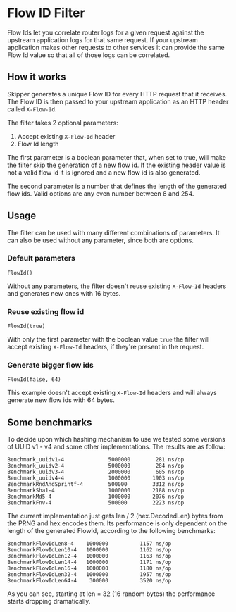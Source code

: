 # Flow ID Filter

Flow Ids let you correlate router logs for a given request against the upstream application logs for that same request.
If your upstream application makes other requests to other services it can provide the same Flow Id value so that all
of those logs can be correlated.

## How it works

Skipper generates a unique Flow ID for every HTTP request that it receives. The Flow ID is then passed to your 
upstream application as an HTTP header called `X-Flow-Id`.

The filter takes 2 optional parameters:

1. Accept existing `X-Flow-Id` header
2. Flow Id length
	 
The first parameter is a boolean parameter that, when set to true, will make the filter skip the generation of
a new flow id. If the existing header value is not a valid flow id it is ignored and a new flow id is also generated.

The second parameter is a number that defines the length of the generated flow ids. Valid options are any even number
between 8 and 254.

## Usage

The filter can be used with many different combinations of parameters. It can also be used without any parameter, since 
both are options.

### Default parameters
	FlowId()
Without any parameters, the filter doesn't reuse existing `X-Flow-Id` headers and generates new ones with 16 bytes.

### Reuse existing flow id
	FlowId(true)
With only the first parameter with the boolean value `true` the filter will accept existing `X-Flow-Id` headers, if 
they're present in the request.

### Generate bigger flow ids
	FlowId(false, 64)
This example doesn't accept existing `X-Flow-Id` headers and will always generate new flow ids with 64 bytes.


## Some benchmarks

To decide upon which hashing mechanism to use we tested some versions of UUID v1 - v4 and some other implementations.
The results are as follow:

	Benchmark_uuidv1-4	            5000000	       281 ns/op
	Benchmark_uuidv2-4	            5000000	       284 ns/op
	Benchmark_uuidv3-4	            2000000	       605 ns/op
	Benchmark_uuidv4-4	            1000000	      1903 ns/op
	BenchmarkRndAndSprintf-4  	    500000	      3312 ns/op
	BenchmarkSha1-4 	            1000000	      2188 ns/op
	BenchmarkMd5-4  	            1000000	      2076 ns/op
	BenchmarkFnv-4  	            500000	      2223 ns/op
	
The current implementation just gets len / 2 (hex.DecodedLen) bytes from the PRNG and hex encodes them. 
Its performance is only dependent on the length of the generated FlowId, according to the following benchmarks:

	BenchmarkFlowIdLen8-4 	 1000000	      1157 ns/op
	BenchmarkFlowIdLen10-4	 1000000	      1162 ns/op
	BenchmarkFlowIdLen12-4	 1000000	      1163 ns/op
	BenchmarkFlowIdLen14-4	 1000000	      1171 ns/op
	BenchmarkFlowIdLen16-4	 1000000	      1180 ns/op
	BenchmarkFlowIdLen32-4	 1000000	      1957 ns/op
	BenchmarkFlowIdLen64-4	  300000	      3520 ns/op

As you can see, starting at len = 32 (16 random bytes) the performance starts dropping dramatically. 